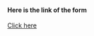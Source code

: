 #### Here is the link of the form

[Click here](https://64a160fe0e35134de73f9104--genuine-taiyaki-d05106.netlify.app/)
